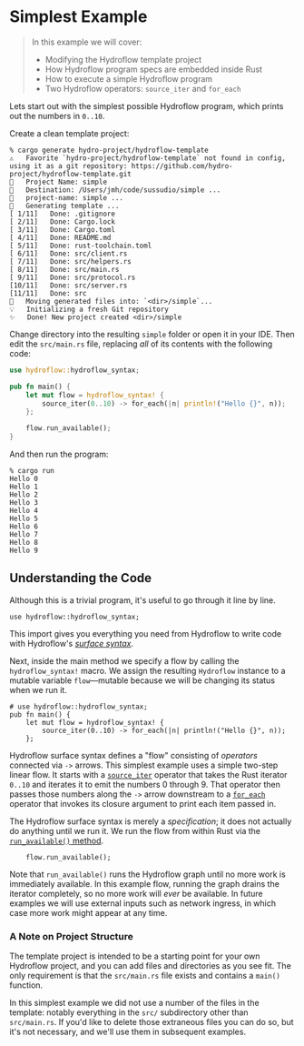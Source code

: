 # Simplest Example

> In this example we will cover:
> - Modifying the Hydroflow template project
> - How Hydroflow program specs are embedded inside Rust 
> - How to execute a simple Hydroflow program
> - Two Hydroflow operators: `source_iter` and `for_each`

Lets start out with the simplest possible Hydroflow program, which prints out
the numbers in `0..10`.

Create a clean template project:
```console
% cargo generate hydro-project/hydroflow-template
⚠️   Favorite `hydro-project/hydroflow-template` not found in config, using it as a git repository: https://github.com/hydro-project/hydroflow-template.git
🤷   Project Name: simple
🔧   Destination: /Users/jmh/code/sussudio/simple ...
🔧   project-name: simple ...
🔧   Generating template ...
[ 1/11]   Done: .gitignore                                                      [ 2/11]   Done: Cargo.lock                                                      [ 3/11]   Done: Cargo.toml                                                      [ 4/11]   Done: README.md                                                       [ 5/11]   Done: rust-toolchain.toml                                             [ 6/11]   Done: src/client.rs                                                   [ 7/11]   Done: src/helpers.rs                                                  [ 8/11]   Done: src/main.rs                                                     [ 9/11]   Done: src/protocol.rs                                                 [10/11]   Done: src/server.rs                                                   [11/11]   Done: src                                                             🔧   Moving generated files into: `<dir>/simple`...
💡   Initializing a fresh Git repository
✨   Done! New project created <dir>/simple
```

Change directory into the resulting `simple` folder or open it in your IDE. Then edit the `src/main.rs` file, replacing 
*all* of its contents with the following code:

```rust
use hydroflow::hydroflow_syntax;

pub fn main() {
    let mut flow = hydroflow_syntax! {
        source_iter(0..10) -> for_each(|n| println!("Hello {}", n));
    };

    flow.run_available();
}
```

And then run the program:
```console
% cargo run
Hello 0
Hello 1
Hello 2
Hello 3
Hello 4
Hello 5
Hello 6
Hello 7
Hello 8
Hello 9
```

## Understanding the Code
Although this is a trivial program, it's useful to go through it line by line.
```rust,ignore
use hydroflow::hydroflow_syntax;
```
This import gives you everything you need from Hydroflow to write code with Hydroflow's 
[_surface syntax_](./surface_syntax.md).

Next, inside the main method we specify a flow by calling the 
`hydroflow_syntax!` macro. We assign the resulting `Hydroflow` instance to
a mutable variable `flow`––mutable because we will be changing its status when we run it.
```rust,ignore
# use hydroflow::hydroflow_syntax;
pub fn main() {
    let mut flow = hydroflow_syntax! {
        source_iter(0..10) -> for_each(|n| println!("Hello {}", n));
    };
```

Hydroflow surface syntax defines a "flow" consisting of *operators* connected via `->` arrows.
This simplest example uses a simple two-step linear flow.
It starts with a [`source_iter`](./surface_ops.gen.md#source_iter) operator that takes the Rust
iterator `0..10` and iterates it to emit the 
numbers 0 through 9. That operator then passes those numbers along the `->` arrow downstream to a 
[`for_each`](./surface_ops.gen.md#for_each) operator that invokes its closure argument to print each
item passed in.

The Hydroflow surface syntax is merely a *specification*; it does not actually do anything
until we run it.
We run the flow from within Rust via the [`run_available()` method](https://hydro-project.github.io/hydroflow/doc/hydroflow/scheduled/graph/struct.Hydroflow.html#method.run_available).
```rust,ignore
    flow.run_available();
```
Note that `run_available()` runs the Hydroflow graph until no more work is immediately
available. In this example flow, running the graph drains the iterator completely, so no
more work will *ever* be available. In future examples we will use external inputs such as
network ingress, in which case more work might appear at any time. 

### A Note on Project Structure
The template project is intended to be a starting point for your own Hydroflow project, and you can add files and directories as you see fit. The only requirement is that the `src/main.rs` file exists and contains a `main()` function.

In this simplest example we did not use a number of the files in the template: notably everything in the `src/` subdirectory other than `src/main.rs`. If you'd like to delete those extraneous files you can do so, but it's not necessary, and we'll use them in subsequent examples. 